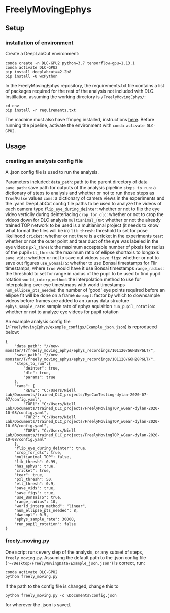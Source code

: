 # FreelyMovingEphys

## Setup

### installation of environment
Create a DeepLabCut environment:
```
conda create -n DLC-GPU2 python=3.7 tensorflow-gpu=1.13.1
conda activate DLC-GPU2
pip install deeplabcut==2.2b8
pip install -U wxPython
```
In the FreelyMovingEphys repository, the requirements.txt file contains a list of packages required for the rest of the analysis not included with DLC. Instillation, assuming the working directory is `/FreelyMovingEphys/`:
```
cd env
pip install -r requirements.txt
```
The machine must also have ffmpeg installed, instructions [here](https://www.wikihow.com/Install-FFmpeg-on-Windows).
Before running the pipeline, activate the environment with `conda activate DLC-GPU2`.

## Usage

### creating an analysis config file
A .json config file is used to run the analysis.

Parameters included:
`data_path`: path to the parent directory of data
`save_path`: save path for outputs of the analysis pipeline
`steps_to_run`: a dictionary of steps to analysis and whether or not to run those steps as `True`/`False` values
`cams`: a dictionary of camera views in the experiments and the .yaml DeepLabCut config file paths to be used to analyze the videos of each camera type
`flip_eye_during_deinter`: whether or not to flip the eye video verticlly during deinterlacing
`crop_for_dlc`: whether or not to crop the videos down for DLC analysis
`multianimal_TOP`: whether or not the already trained TOP network to be used is a multianimal project (it needs to know what format the files will be in)
`lik_thresh`: threshold to set for pose likelihood
`cricket`: whether or not there is a cricket in the experiments
`tear`: whether or not the outer point and tear duct of the eye was labeled in the eye videos
`pxl_thresh`: the maximum acceptable number of pixels for radius of the pupil
`ell_thresh`: the maximum ratio of ellipse shortaxis to longaxis
`save_vids`: whether or not to save out videos
`save_figs`: whether or not to save out figures
`use_BonsaiTS`: whether to use Bonsai timestamps for Flir timestamps, where `true` would have it use Bonsai timestamps
`range_radius`: the threshold to set for range in radius of the pupil to be used to find pupil rotation
`world_interp_method`: the interpolation method to use for interpolating over eye timestmaps with world timestamps
`num_ellipse_pts_needed`: the number of 'good' eye points required before an ellipse fit will be done on a frame
`dwnsmpl`: factor by which to downsample videos before frames are added to an xarray data structure
`ephys_sample_rate`: sample rate of ephys aquisition
`run_pupil_rotation`: whether or not to analyze eye videos for pupil rotation

An example analysis config file (`/FreelyMovingEphys/example_configs/Example_json.json`) is reproduced below:
```
{
    "data_path": "//new-monster/T/freely_moving_ephys/ephys_recordings/101120/G6H28P6LT/",
    "save_path": "//new-monster/T/freely_moving_ephys/ephys_recordings/101120/G6H28P6LT/",
    "steps_to_run":{
        "deinter": true,
        "dlc": true,
        "params": true
    },
    "cams": {
        "REYE": "C:/Users/Niell Lab/Documents/trained_DLC_projects/EyeCamTesting-dylan-2020-07-07/config.yaml",
        "TOP1": "C:/Users/Niell Lab/Documents/trained_DLC_projects/FreelyMovingTOP_wGear-dylan-2020-10-08/config.yaml",
        "TOP2": "C:/Users/Niell Lab/Documents/trained_DLC_projects/FreelyMovingTOP_wGear-dylan-2020-10-08/config.yaml",
        "TOP3": "C:/Users/Niell Lab/Documents/trained_DLC_projects/FreelyMovingTOP_wGear-dylan-2020-10-08/config.yaml"
    },
    "flip_eye_during_deinter": true,
    "crop_for_dlc": true,
    "multianimal_TOP": false,
    "lik_thresh": 0.99,
    "has_ephys": true,
    "cricket": true,
    "tear": true,
    "pxl_thresh": 50,
    "ell_thresh": 0.9,
    "save_vids": true,
    "save_figs": true,
    "use_BonsaiTS": true,
    "range_radius": 10,
    "world_interp_method": "linear",
    "num_ellipse_pts_needed": 8,
    "dwnsmpl": 0.5,
    "ephys_sample_rate": 30000,
    "run_pupil_rotation": false
}
```

### freely_moving.py
One script runs every step of the analysis, or any subset of steps, `freely_moving.py`. Assuming the default path to the .json config file (`'~/Desktop/FreelyMovingData/Example_json.json'`) is correct, run:
```
conda activate DLC-GPU2
python freely_moving.py
```
If the path to the config file is changed, change this to
```
python freely_moving.py -c \Documents\config.json
```
for wherever the .json is saved.
